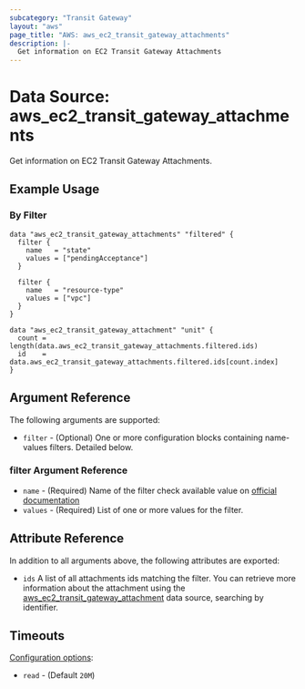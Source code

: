 ```yaml
---
subcategory: "Transit Gateway"
layout: "aws"
page_title: "AWS: aws_ec2_transit_gateway_attachments"
description: |-
  Get information on EC2 Transit Gateway Attachments
---
```


# Data Source: aws_ec2_transit_gateway_attachments

Get information on EC2 Transit Gateway Attachments.

## Example Usage

### By Filter

```hcl
data "aws_ec2_transit_gateway_attachments" "filtered" {
  filter {
    name   = "state"
    values = ["pendingAcceptance"]
  }

  filter {
    name   = "resource-type"
    values = ["vpc"]
  }
}

data "aws_ec2_transit_gateway_attachment" "unit" {
  count = length(data.aws_ec2_transit_gateway_attachments.filtered.ids)
  id    = data.aws_ec2_transit_gateway_attachments.filtered.ids[count.index]
}
```

## Argument Reference

The following arguments are supported:

* `filter` - (Optional) One or more configuration blocks containing name-values filters. Detailed below.

### filter Argument Reference

* `name` - (Required) Name of the filter check available value on [official documentation][1]
* `values` - (Required) List of one or more values for the filter.

## Attribute Reference

In addition to all arguments above, the following attributes are exported:

* `ids` A list of all attachments ids matching the filter. You can retrieve more information about the attachment using the [aws_ec2_transit_gateway_attachment][2] data source, searching by identifier.

[1]: https://docs.aws.amazon.com/AWSEC2/latest/APIReference/API_DescribeTransitGatewayAttachments.html
[2]: https://registry.terraform.io/providers/hashicorp/aws/latest/docs/data-sources/ec2_transit_gateway_attachment

## Timeouts

[Configuration options](https://developer.hashicorp.com/terraform/language/resources/syntax#operation-timeouts):

- `read` - (Default `20M`)

<!-- cache-key: cdktf-0.17.0-pre.15 input-5aab4b9996d301d85a81444ffb46bbaa0a94e492c4d5d3b1c1df96c4c03b5905 -->
